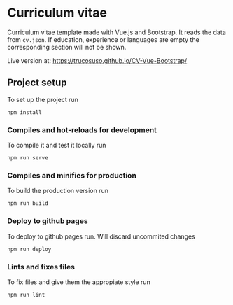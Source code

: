 # Curriculum vitae

Curriculum vitae template made with Vue.js and Bootstrap. It reads the data from `cv.json`. If education, experience or languages are empty the corresponding section will not be shown.

Live version at: https://trucosuso.github.io/CV-Vue-Bootstrap/ 

## Project setup
To set up the project run
```
npm install
```

### Compiles and hot-reloads for development
To compile it and test it locally run
```
npm run serve
```

### Compiles and minifies for production
To build the production version run
```
npm run build
```

### Deploy to github pages
To deploy to github pages run. Will discard uncommited changes
```
npm run deploy
```

### Lints and fixes files
To fix files and give them the appropiate style run
```
npm run lint
```
